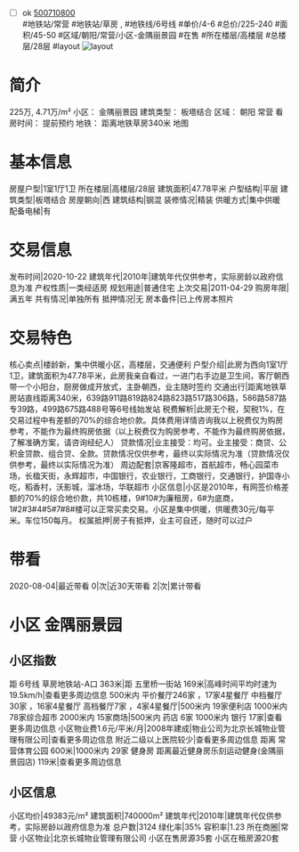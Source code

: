 - [ ] ok [500710800](https://bj.5i5j.com/ershoufang/500710800.html)  
 #地铁站/常营 #地铁站/草房 ,  #地铁线/6号线
#单价/4-6 #总价/225-240 #面积/45-50   #区域/朝阳/常营/小区-金隅丽景园 #在售 #所在楼层/高楼层 #总楼层/28层 #layout 
![layout](http://image2a.5i5j.com/scm/HOUSE_CUSTOMER/be8722a750664325aa33f3ac9b3eabc4.jpg_P5.jpg) 
# 简介 
 225万,  4.71万/m² 
小区： 金隅丽景园
建筑类型： 板塔结合
区域： 朝阳 常营
看房时间： 提前预约
地铁： 距离地铁草房340米 地图
# 基本信息 
 房屋户型|1室1厅1卫
所在楼层|高楼层/28层
建筑面积|47.78平米
户型结构|平层
建筑类型|板塔结合
房屋朝向|西
建筑结构|钢混
装修情况|精装
供暖方式|集中供暖
配备电梯|有
# 交易信息 
 发布时间|2020-10-22
建筑年代|2010年|建筑年代仅供参考，实际房龄以政府信息为准
产权性质|一类经适房
规划用途|普通住宅
上次交易|2011-04-29
购房年限|满五年
共有情况|单独所有
抵押情况|无
房本备件|已上传房本照片
# 交易特色 
 核心卖点|楼龄新，集中供暖小区，高楼层，交通便利
户型介绍|此房为西向1室1厅1卫，建筑面积为47.78平米，此房我亲自看过，一进门右手边是卫生间，客厅朝西带一个小阳台，厨房做成开放式，主卧朝西，业主随时签约
交通出行|距离地铁草房站直线距离340米，639路911路819路824路823路517路306路，586路587路专39路，499路675路488号等6号线始发站
税费解析|此房无个税，契税1%，在交易过程中有差额的70%的综合地价款。具体费用详情咨询我以上税费仅为购房参考，不能作为最终购房依据（以上税费仅为购房参考，不能作为最终购房依据，了解准确方案，请咨询经纪人）
贷款情况|业主接受：均可。业主接受：商贷、公积金贷款、组合贷、全款。贷款情况仅供参考，最终以实际情况为准（贷款情况仅供参考，最终以实际情况为准）
周边配套|京客隆超市，首航超市，畅心园菜市场，长楹天街，永辉超市，中国银行，农业银行，工商银行，交通银行，护国寺小吃，稻香村，沃影城，溜冰场，华联超市
小区信息|小区是2010年，有网签价格差额的70%的综合地价款，共10栋楼，9#10#为廉租房，6#为底商，1#2#3#4#5#7#8#楼可以正常买卖交易。小区是集中供暖，供暖费30元/每平米。车位150每月。
权属抵押|房子有抵押，业主可自还，随时可以过户
# 带看 
 2020-08-04|最近带看	 0|次|近30天带看	 2|次|累计带看
# 小区 金隅丽景园
## 小区指数 
 距 6号线 草房地铁站-A口 363米|距 五里桥一街站 169米|高峰时间平均时速为19.5km/h|查看更多周边信息
500米内 平价餐厅246家 ，17家4星餐厅
中档餐厅30家 ，16家4星餐厅
高档餐厅7家 ，4家4星餐厅|500米内 19家便利店
1000米内 78家综合超市
2000米内 15家商场|500米内 药店 6家
1000米内 银行 17家|查看更多周边信息
小区物业费1.6元/平米/月|2008年建成|物业公司为北京长城物业管理有限公司|查看更多周边信息
附近二级以上医院较少|查看更多周边信息
距离 常营体育公园 600米|1000米内 29家 健身房
距离最近健身房乐刻运动健身(金隅丽景园店) 119米|查看更多周边信息
## 小区信息 
 小区均价|49383元/m²
建筑面积|740000m²
建筑年代|2010年|建筑年代仅供参考，实际房龄以政府信息为准
总户数|3124
绿化率|35%
容积率|1.23
所在商圈|常营
小区物业|北京长城物业管理有限公司
小区在售房源35套
小区在租房源20套
